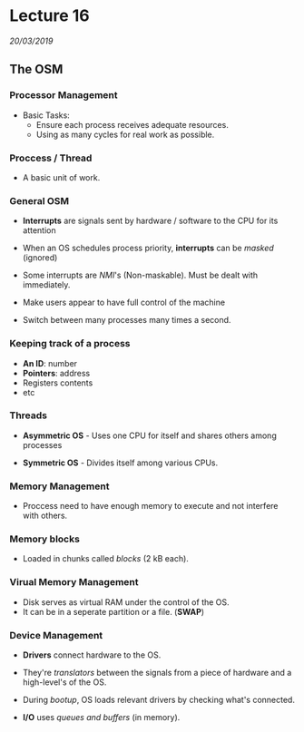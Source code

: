 # Lecture 16
*20/03/2019*
## The OSM

### Processor Management
- Basic Tasks:
    - Ensure each process receives adequate resources.
    - Using as many cycles for real work as possible.

### Proccess / Thread
- A basic unit of work.

### General OSM

- **Interrupts** are signals sent by hardware / software to the CPU for its attention

- When an OS schedules process priority, **interrupts** can be *masked* (ignored)

- Some interrupts are *NMI*'s (Non-maskable). Must be dealt with immediately.

- Make users appear to have full control of the machine

- Switch between many processes many times a second.

### Keeping track of a process
- **An ID**: number
- **Pointers**: address
- Registers contents
- etc

### Threads
- **Asymmetric OS** - Uses one CPU for itself and shares others among processes

- **Symmetric OS** - Divides itself among various CPUs.

### Memory Management
- Proccess need to have enough memory to execute and not interfere with others.

### Memory blocks
- Loaded in chunks called *blocks* (2 kB each).

### Virual Memory Management
- Disk serves as virtual RAM under the control of the OS. 
- It can be in a seperate partition or a file. (**SWAP**)

### Device Management
- **Drivers** connect hardware to the OS.

- They're *translators* between the signals from a piece of hardware and a high-level's of the OS.

- During *bootup*, OS loads relevant drivers by checking what's connected.

- **I/O** uses *queues and buffers* (in memory).
